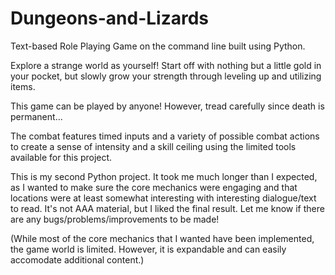 # Dungeons-and-Lizards

Text-based Role Playing Game on the command line built using Python.

Explore a strange world as yourself! Start off with nothing but a little gold in your pocket, but slowly grow your strength through leveling up and utilizing items. 

This game can be played by anyone! However, tread carefully since death is permanent...

The combat features timed inputs and a variety of possible combat actions to create a sense of intensity and a skill ceiling using the limited tools available for this project. 

This is my second Python project. It took me much longer than I expected, as I wanted to make sure the core mechanics were engaging and that locations were at least somewhat interesting with interesting dialogue/text to read. It's not AAA material, but I liked the final result.
Let me know if there are any bugs/problems/improvements to be made!

(While most of the core mechanics that I wanted have been implemented, the game world is limited. However, it is expandable and can easily accomodate additional content.)
